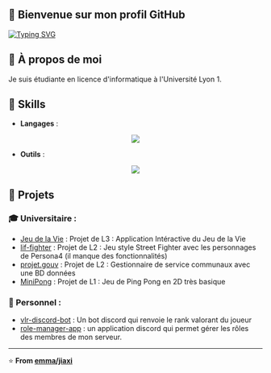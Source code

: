 ## 👋 Bienvenue sur mon profil GitHub
[![Typing SVG](https://readme-typing-svg.demolab.com/?font=Raleway&color=FFFFFF&repeat=true&random=true&lines=Hey+you%2C+i'm+emma+(jiaxi))](https://git.io/typing-svg)


## 🎈 À propos de moi
Je suis étudiante en licence d'informatique à l'Université Lyon 1.

## 🔧 Skills

- **Langages** :
<p align="center">
  <img src="https://skillicons.dev/icons?i=c,cpp,html,css,php,py,java&theme=dark" />
</p>

- **Outils** :
<p align="center">
  <img src="https://skillicons.dev/icons?i=idea,vscode,bots,git&theme=dark&perline=4" />
  </a>
</p>



## 🚀 Projets
### 🎓 Universitaire : 
- [Jeu de la Vie](https://github.com/emmamrgn/JeuDeLaVie) : Projet de L3 : Application Intéractive du Jeu de la Vie
- [lif-fighter](https://github.com/emmamrgn/lif-fighter) : Projet de L2 : Jeu style Street Fighter avec les personnages de Persona4 (il manque des fonctionnalités)
- [projet.gouv](https://github.com/emmamrgn/service.gouv) : Projet de L2 : Gestionnaire de service communaux avec une BD données
- [MiniPong](https://github.com/emmamrgn/MiniPong) : Projet de L1 : Jeu de Ping Pong en 2D très basique


### 🌄 Personnel :
- [vlr-discord-bot](https://github.com/emmamrgn/valorant-discord-bot)   : Un bot discord qui renvoie le rank valorant du joueur
- [role-manager-app](https://github.com/emmamrgn/manager-role-app)      : un application discord qui permet gérer les rôles des membres de mon serveur.

<!--

## 📈 Statistiques GitHub
![Statistiques GitHub](https://github-readme-stats.vercel.app/api?username=emmamrgn&show_icons=true&theme=radical)

-->
---
⭐️ **From [emma/jiaxi](https://github.com/emmamrgn)**
